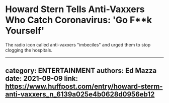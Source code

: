 # Howard Stern Tells Anti-Vaxxers Who Catch Coronavirus: 'Go F**k Yourself'

The radio icon called anti-vaxxers "imbeciles" and urged them to stop clogging the hospitals.

---
category: ENTERTAINMENT
authors: Ed Mazza
date: 2021-09-09
link: https://www.huffpost.com/entry/howard-sterm-anti-vaxxers_n_6139a025e4b0628d0956eb12
---
